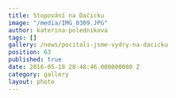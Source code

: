 ```yaml
---
title: Stopování na Dačicku
image: "/media/IMG_0309.JPG"
author: katerina-polednikova
tags: []
gallery: /news/pocitali-jsme-vydry-na-dacicku
position: 63
published: true
date: 2016-05-18 20:48:46.000000000 Z
category: gallery
layout: photo
---
```

